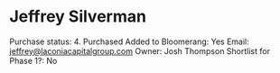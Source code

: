 # Jeffrey Silverman

Purchase status: 4. Purchased
Added to Bloomerang: Yes
Email: jeffrey@laconiacapitalgroup.com
Owner: Josh Thompson
Shortlist for Phase 1?: No
